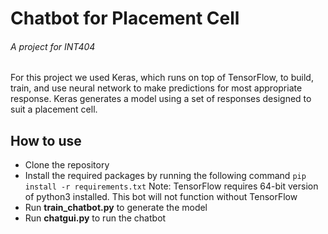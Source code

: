 # Chatbot for Placement Cell
###### A project for INT404

For this project we used Keras, which runs on top of TensorFlow, to build, train, and use neural network to make predictions for most appropriate response. Keras generates a model using a set of responses designed to suit a placement cell. 

## How to use
- Clone the repository
- Install the required packages by running the following command
  `pip install -r requirements.txt`
  Note: TensorFlow requires 64-bit version of python3 installed. This bot will not function without TensorFlow
- Run **train_chatbot.py** to generate the model
- Run **chatgui.py** to run the chatbot
